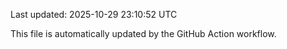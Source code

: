 Last updated: 2025-10-29 23:10:52 UTC

This file is automatically updated by the GitHub Action workflow.
